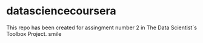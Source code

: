 # datasciencecoursera
This repo has been created for assingment number 2 in The Data Scientist´s Toolbox Project. smile
